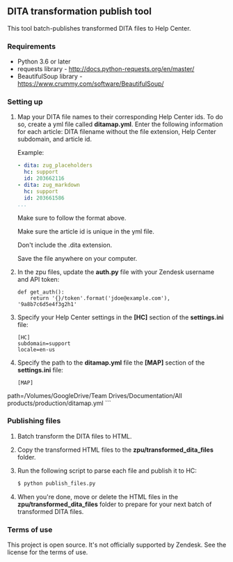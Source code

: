 
## DITA transformation publish tool

This tool batch-publishes transformed DITA files to Help Center.


### Requirements

- Python 3.6 or later
- requests library - http://docs.python-requests.org/en/master/
- BeautifulSoup library - https://www.crummy.com/software/BeautifulSoup/


### Setting up

1. Map your DITA file names to their corresponding Help Center ids. To do so, create a yml file called **ditamap.yml**. Enter the following information for each article: DITA filename without the file extension, Help Center subdomain, and article id.

    Example:

    ```yml
    - dita: zug_placeholders
      hc: support
      id: 203662116
    - dita: zug_markdown
      hc: support
      id: 203661586
    ...
    ```

    Make sure to follow the format above.

    Make sure the article id is unique in the yml file.

    Don't include the .dita extension.

    Save the file anywhere on your computer.

2. In the zpu files, update the **auth.py** file with your Zendesk username and API token:

    ```
    def get_auth():
        return '{}/token'.format('jdoe@example.com'), '9a8b7c6d5e4f3g2h1'
    ```

3. Specify your Help Center settings in the **[HC]** section of the **settings.ini** file:

    ```text
    [HC]
    subdomain=support
    locale=en-us
	```

4. Specify the path to the **ditamap.yml** file the **[MAP]** section of the **settings.ini** file:
    
    ```text
    [MAP]
path=/Volumes/GoogleDrive/Team Drives/Documentation/All products/production/ditamap.yml
    ```


### Publishing files

1. Batch transform the DITA files to HTML.

2. Copy the transformed HTML files to the **zpu/transformed_dita_files** folder.

3. Run the following script to parse each file and publish it to HC:

    ```bash
    $ python publish_files.py
    ```

4. When you're done, move or delete the HTML files in the **zpu/transformed_dita_files** folder to prepare for your next batch of transformed DITA files.


### Terms of use

This project is open source. It's not officially supported by Zendesk. See the license for the terms of use.